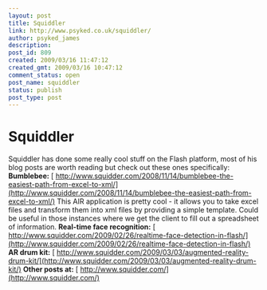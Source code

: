 ```yaml
---
layout: post
title: Squiddler
link: http://www.psyked.co.uk/squiddler/
author: psyked_james
description: 
post_id: 809
created: 2009/03/16 11:47:12
created_gmt: 2009/03/16 10:47:12
comment_status: open
post_name: squiddler
status: publish
post_type: post
---
```


# Squiddler

Squiddler has done some really cool stuff on the Flash platform, most of his blog posts are worth reading but check out these ones specifically: **Bumblebee:** [ http://www.squidder.com/2008/11/14/bumblebee-the-easiest-path-from-excel-to-xml/](http://www.squidder.com/2008/11/14/bumblebee-the-easiest-path-from-excel-to-xml/) This AIR application is pretty cool - it allows you to take excel files and transform them into xml files by providing a simple template. Could be useful in those instances where we get the client to fill out a spreadsheet of information. **Real-time face recognition:** [ http://www.squidder.com/2009/02/26/realtime-face-detection-in-flash/](http://www.squidder.com/2009/02/26/realtime-face-detection-in-flash/) **AR drum kit:** [ http://www.squidder.com/2009/03/03/augmented-reality-drum-kit/](http://www.squidder.com/2009/03/03/augmented-reality-drum-kit/) **Other posts at:** [ http://www.squidder.com/](http://www.squidder.com/)